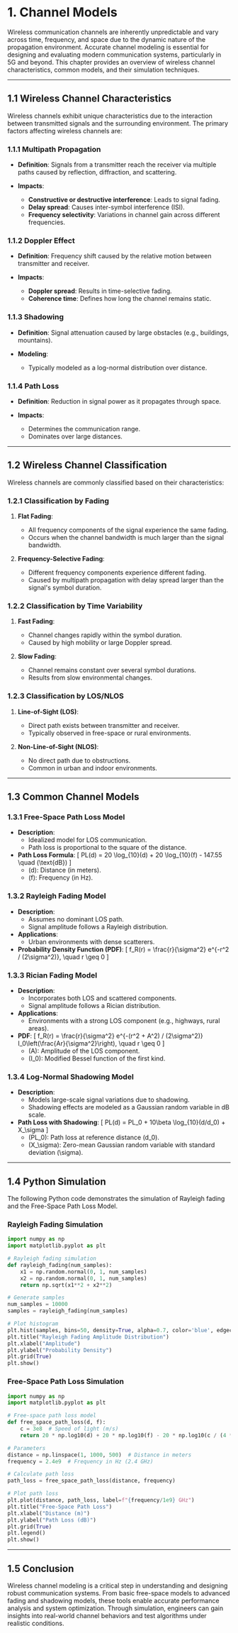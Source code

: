 # **1. Channel Models**

Wireless communication channels are inherently unpredictable and vary across time, frequency, and space due to the dynamic nature of the propagation environment. Accurate channel modeling is essential for designing and evaluating modern communication systems, particularly in 5G and beyond. This chapter provides an overview of wireless channel characteristics, common models, and their simulation techniques.

---

## **1.1 Wireless Channel Characteristics**
Wireless channels exhibit unique characteristics due to the interaction between transmitted signals and the surrounding environment. The primary factors affecting wireless channels are:

### **1.1.1 Multipath Propagation**
- **Definition**: Signals from a transmitter reach the receiver via multiple paths caused by reflection, diffraction, and scattering.
- **Impacts**:

  - **Constructive or destructive interference**: Leads to signal fading.
  - **Delay spread**: Causes inter-symbol interference (ISI).
  - **Frequency selectivity**: Variations in channel gain across different frequencies.

### **1.1.2 Doppler Effect**
- **Definition**: Frequency shift caused by the relative motion between transmitter and receiver.
- **Impacts**:

  - **Doppler spread**: Results in time-selective fading.
  - **Coherence time**: Defines how long the channel remains static.

### **1.1.3 Shadowing**
- **Definition**: Signal attenuation caused by large obstacles (e.g., buildings, mountains).
- **Modeling**:

  - Typically modeled as a log-normal distribution over distance.

### **1.1.4 Path Loss**
- **Definition**: Reduction in signal power as it propagates through space.

- **Impacts**:
  - Determines the communication range.
  - Dominates over large distances.

---

## **1.2 Wireless Channel Classification**
Wireless channels are commonly classified based on their characteristics:

### **1.2.1 Classification by Fading**
1. **Flat Fading**:

   - All frequency components of the signal experience the same fading.
   - Occurs when the channel bandwidth is much larger than the signal bandwidth.
2. **Frequency-Selective Fading**:

   - Different frequency components experience different fading.
   - Caused by multipath propagation with delay spread larger than the signal's symbol duration.

### **1.2.2 Classification by Time Variability**
1. **Fast Fading**:

    - Channel changes rapidly within the symbol duration.
   - Caused by high mobility or large Doppler spread.
2. **Slow Fading**:

    - Channel remains constant over several symbol durations.
   - Results from slow environmental changes.

### **1.2.3 Classification by LOS/NLOS**
1. **Line-of-Sight (LOS)**:

    - Direct path exists between transmitter and receiver.
   - Typically observed in free-space or rural environments.

2. **Non-Line-of-Sight (NLOS)**:

   - No direct path due to obstructions.
   - Common in urban and indoor environments.

---

## **1.3 Common Channel Models**
### **1.3.1 Free-Space Path Loss Model**
- **Description**:
  - Idealized model for LOS communication.
  - Path loss is proportional to the square of the distance.
- **Path Loss Formula**:
  \[
  PL(d) = 20 \log_{10}(d) + 20 \log_{10}(f) - 147.55 \quad (\text{dB})
  \]
  - \(d\): Distance (in meters).
  - \(f\): Frequency (in Hz).

### **1.3.2 Rayleigh Fading Model**
- **Description**:
  - Assumes no dominant LOS path.
  - Signal amplitude follows a Rayleigh distribution.
- **Applications**:
  - Urban environments with dense scatterers.
- **Probability Density Function (PDF)**:
  \[
  f_R(r) = \frac{r}{\sigma^2} e^{-r^2 / (2\sigma^2)}, \quad r \geq 0
  \]

### **1.3.3 Rician Fading Model**
- **Description**:
  - Incorporates both LOS and scattered components.
  - Signal amplitude follows a Rician distribution.
- **Applications**:
  - Environments with a strong LOS component (e.g., highways, rural areas).
- **PDF**:
  \[
  f_R(r) = \frac{r}{\sigma^2} e^{-(r^2 + A^2) / (2\sigma^2)} I_0\left(\frac{Ar}{\sigma^2}\right), \quad r \geq 0
  \]
  - \(A\): Amplitude of the LOS component.
  - \(I_0\): Modified Bessel function of the first kind.

### **1.3.4 Log-Normal Shadowing Model**
- **Description**:
  - Models large-scale signal variations due to shadowing.
  - Shadowing effects are modeled as a Gaussian random variable in dB scale.
- **Path Loss with Shadowing**:
  \[
  PL(d) = PL_0 + 10\beta \log_{10}(d/d_0) + X_\sigma
  \]
  - \(PL_0\): Path loss at reference distance \(d_0\).
  - \(X_\sigma\): Zero-mean Gaussian random variable with standard deviation \(\sigma\).

---

## **1.4 Python Simulation**
The following Python code demonstrates the simulation of Rayleigh fading and the Free-Space Path Loss Model.

### **Rayleigh Fading Simulation**
``` py
import numpy as np
import matplotlib.pyplot as plt

# Rayleigh fading simulation
def rayleigh_fading(num_samples):
    x1 = np.random.normal(0, 1, num_samples)
    x2 = np.random.normal(0, 1, num_samples)
    return np.sqrt(x1**2 + x2**2)

# Generate samples
num_samples = 10000
samples = rayleigh_fading(num_samples)

# Plot histogram
plt.hist(samples, bins=50, density=True, alpha=0.7, color='blue', edgecolor='black')
plt.title("Rayleigh Fading Amplitude Distribution")
plt.xlabel("Amplitude")
plt.ylabel("Probability Density")
plt.grid(True)
plt.show()
```

### **Free-Space Path Loss Simulation**
``` py
import numpy as np
import matplotlib.pyplot as plt

# Free-space path loss model
def free_space_path_loss(d, f):
    c = 3e8  # Speed of light (m/s)
    return 20 * np.log10(d) + 20 * np.log10(f) - 20 * np.log10(c / (4 * np.pi))

# Parameters
distance = np.linspace(1, 1000, 500)  # Distance in meters
frequency = 2.4e9  # Frequency in Hz (2.4 GHz)

# Calculate path loss
path_loss = free_space_path_loss(distance, frequency)

# Plot path loss
plt.plot(distance, path_loss, label=f"{frequency/1e9} GHz")
plt.title("Free-Space Path Loss")
plt.xlabel("Distance (m)")
plt.ylabel("Path Loss (dB)")
plt.grid(True)
plt.legend()
plt.show()
```

---

## **1.5 Conclusion**
Wireless channel modeling is a critical step in understanding and designing robust communication systems. From basic free-space models to advanced fading and shadowing models, these tools enable accurate performance analysis and system optimization. Through simulation, engineers can gain insights into real-world channel behaviors and test algorithms under realistic conditions.

